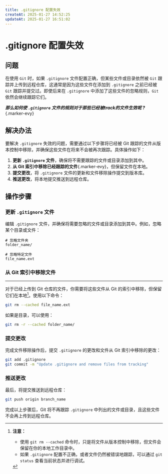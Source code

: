 ```yaml
---
title: .gitignore 配置失效
createAt: 2025-01-27 14:52:25
updateAt: 2025-01-27 16:51:02
---
```


# .gitignore 配置失效

## 问题

在使用 `Git` 时，如果 `.gitignore` 文件配置正确，但某些文件或目录依然被 `Git` 跟踪并上传到远程仓库，这通常是因为这些文件在添加到 `.gitignore` 之前已经被 `Git` 跟踪并提交过。即使后来在 `.gitignore` 中添加了这些文件的忽略规则，`Git` 依然会继续跟踪它们。

**_那么如何使 `.gitignore` 文件的规则对于那些已经被track的文件生效呢 ?_**{.marker-evy}

## 解决办法

要解决 `.gitignore` 失效的问题，需要通过以下步骤将已经被 Git 跟踪的文件从版本控制中移除，并确保这些文件在将来不会被再次跟踪。具体操作如下：

1. **更新 `.gitignore` 文件**，确保将不需要跟踪的文件或目录添加到其中。
2. **从 Git 索引中移除已经跟踪的文件**{.marker-evy}，但保留文件在本地。
3. **提交更改**，将 `.gitignore` 文件的更新和文件移除操作提交到版本库。
4. **推送更改**，将本地提交推送到远程仓库。

## 操作步骤

### 更新 `.gitignore` 文件

编辑 `.gitignore` 文件，并确保将需要忽略的文件或目录添加到其中。例如，忽略某个目录或文件：

```gitignore [.gitignore]
# 忽略文件夹
folder_name/

# 忽略特定文件
file_name.ext
````

### 从 Git 索引中移除文件

****

对于已经上传到 Git 仓库的文件，你需要将这些文件从 Git 的索引中移除，但保留它们在本地[^1]。使用以下命令：

```bash [git]
git rm --cached file_name.ext
```

如果是目录，可以使用：

```bash [git]
git rm -r --cached folder_name/
```

### 提交更改

完成文件移除操作后，提交 `.gitignore` 的更改和文件从 Git 索引中移除的更改：

```bash [git]
git add .gitignore
git commit -m "Update .gitignore and remove files from tracking"
```

### 推送更改

最后，将提交推送到远程仓库：

```bash [git]
git push origin branch_name
```

完成以上步骤后，Git 将不再跟踪 `.gitignore` 中列出的文件或目录，且这些文件不会再上传到远程仓库。

[^1]: **注意：**
	- 使用 `git rm --cached` 命令时，只是将文件从版本控制中移除，但文件会保留在你的本地工作目录中。
	- 如果 `.gitignore` 配置不正确，或者文件仍然被错误地跟踪，可以通过 `git status` 查看当前状态并进行调试。